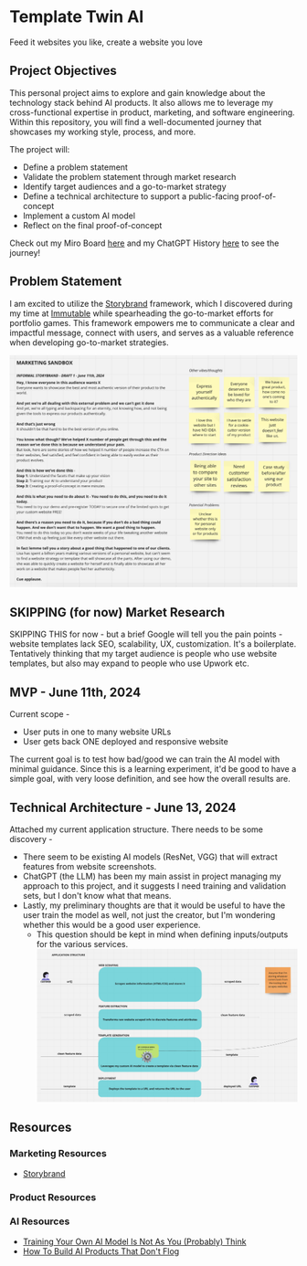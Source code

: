 # Template Twin AI
Feed it websites you like, create a website you love

## Project Objectives
This personal project aims to explore and gain knowledge about the technology stack behind AI products. It also allows me to leverage my cross-functional expertise in product, marketing, and software engineering. Within this repository, you will find a well-documented journey that showcases my working style, process, and more.

The project will:
- Define a problem statement
- Validate the problem statement through market research
- Identify target audiences and a go-to-market strategy
- Define a technical architecture to support a public-facing proof-of-concept
- Implement a custom AI model
- Reflect on the final proof-of-concept

Check out my Miro Board [here][def5] and my ChatGPT History [here][def6] to see the journey!

## Problem Statement
I am excited to utilize the [Storybrand][def2] framework, which I discovered during my time at [Immutable][def] while spearheading the go-to-market efforts for portfolio games. This framework empowers me to communicate a clear and impactful message, connect with users, and serves as a valuable reference when developing go-to-market strategies.

![Storybrand-0611](./images/storybrand-0611-1.png)

## SKIPPING (for now) Market Research
SKIPPING THIS for now - but a brief Google will tell you the pain points - website templates lack SEO, scalability, UX, customization. It's a boilerplate. Tentatively thinking that my target audience is people who use website templates, but also may expand to people who use Upwork etc.

## MVP - June 11th, 2024
Current scope - 
- User puts in one to many website URLs
- User gets back ONE deployed and responsive website

The current goal is to test how bad/good we can train the AI model with minimal guidance. Since this is a learning experiment, it'd be good to have a simple goal, with very loose definition, and see how the overall results are.

## Technical Architecture - June 13, 2024
Attached my current application structure. There needs to be some discovery - 
- There seem to be existing AI models (ResNet, VGG) that will extract features from website screenshots.
-  ChatGPT (the LLM) has been my main assist in project managing my approach to this project, and it suggests I need training and validation sets, but I don't know what that means.
-  Lastly, my preliminary thoughts are that it would be useful to have the user train the model as well, not just the creator, but I'm wondering whether this would be a good user experience.
    - This question should be kept in mind when defining inputs/outputs for the various services.
![AppStructure-0613](./images/app-structure-06-13.png)

## Resources
### Marketing Resources
- [Storybrand][def2]
### Product Resources

### AI Resources
- [Training Your Own AI Model Is Not As You (Probably) Think][def4]
- [How To Build AI Products That Don't Flog][def3]

[def]: https://www.immutable.com/
[def2]: https://storybrand.com/
[def3]: https://www.youtube.com/watch?v=V3uiKM2TXNY
[def4]: https://www.youtube.com/watch?v=fCUkvL0mbxI
[def5]: https://miro.com/app/board/uXjVK9fWzuk=/?share_link_id=99768542151
[def6]: https://chatgpt.com/share/4b7240d1-6e69-41a7-adcb-21e025cc6a96